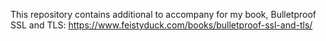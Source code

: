 This repository contains additional to accompany for my book,
Bulletproof SSL and TLS: https://www.feistyduck.com/books/bulletproof-ssl-and-tls/